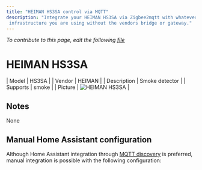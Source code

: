 ```yaml
---
title: "HEIMAN HS3SA control via MQTT"
description: "Integrate your HEIMAN HS3SA via Zigbee2mqtt with whatever smart home
 infrastructure you are using without the vendors bridge or gateway."
---
```


*To contribute to this page, edit the following
[file](https://github.com/Koenkk/zigbee2mqtt.io/blob/master/docs/devices/HS3SA.md)*

# HEIMAN HS3SA

| Model | HS3SA  |
| Vendor  | HEIMAN  |
| Description | Smoke detector |
| Supports | smoke |
| Picture | ![HEIMAN HS3SA](./assets/devices/HS3SA.jpg) |

## Notes

None

## Manual Home Assistant configuration
Although Home Assistant integration through [MQTT discovery](../integration/home_assistant) is preferred,
manual integration is possible with the following configuration:
